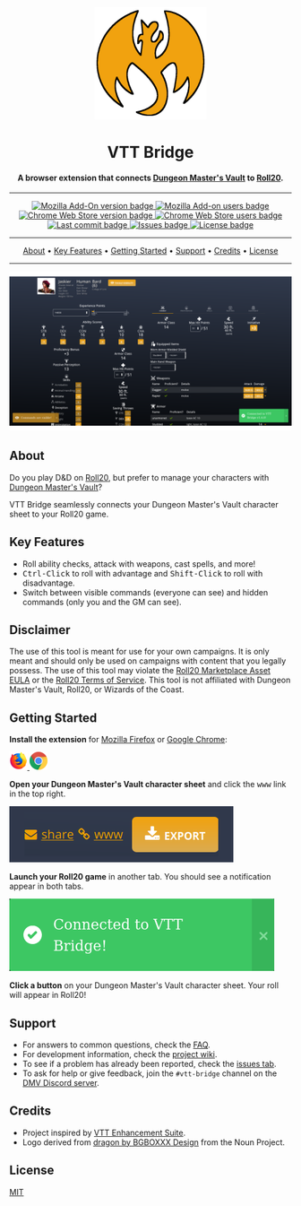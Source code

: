 <div align="center">
    <br>
    <img src="assets/icon-full.png" alt="Icon" width="200">
    <br>
    <h1>VTT Bridge</h1>
</div>

<div align="center">
    <h4>A browser extension that connects
        <a href="https://www.dungeonmastersvault.com/">Dungeon Master's Vault</a>
        to
        <a href="https://roll20.net/">Roll20</a>.
    </h4>
    <hr>
</div>

<div align="center">
    <a href="https://addons.mozilla.org/en-CA/firefox/addon/vtt-bridge/">
        <img src="https://img.shields.io/amo/v/vtt-bridge" alt="Mozilla Add-On version badge">
    </a>
    <a href="https://addons.mozilla.org/en-CA/firefox/addon/vtt-bridge/">
        <img src="https://img.shields.io/amo/users/vtt-bridge" alt="Mozilla Add-on users badge">
    </a>
</div>

<div align="center">
    <a href="https://chrome.google.com/webstore/detail/vtt-bridge/fadncbccmelchegmlghbhpjchdmghmhh">
        <img src="https://img.shields.io/chrome-web-store/v/fadncbccmelchegmlghbhpjchdmghmhh" alt="Chrome Web Store version badge">
    </a>
    <a href="https://chrome.google.com/webstore/detail/vtt-bridge/fadncbccmelchegmlghbhpjchdmghmhh">
        <img src="https://img.shields.io/chrome-web-store/users/fadncbccmelchegmlghbhpjchdmghmhh" alt="Chrome Web Store users badge">
    </a>
</div>

<div align="center">
    <a href="https://github.com/averycrespi/vtt-bridge/commits/master">
        <img src="https://img.shields.io/github/last-commit/averycrespi/vtt-bridge/master" alt="Last commit badge">
    </a>
    <a href="https://github.com/averycrespi/vtt-bridge/issues">
        <img src="https://img.shields.io/github/issues/averycrespi/vtt-bridge" alt="Issues badge">
    </a>
    <a href="https://github.com/averycrespi/vtt-bridge/blob/master/LICENSE">
        <img src="https://img.shields.io/github/license/averycrespi/vtt-bridge" alt="License badge">
    </a>
</div>

<div align="center">
  <hr>
  <a href="#about">About</a> •
  <a href="#key-features">Key Features</a> •
  <a href="#getting-started">Getting Started</a> •
  <a href="#support">Support</a> •
  <a href="#credits">Credits</a> •
  <a href="#license">License</a>
  <hr>
</div>


<div align="center">
    <img src="assets/screenshot_1920x1080.png" alt="Screenshot">
</div>

## About

Do you play D&D on [Roll20](https://roll20.net), but prefer to manage your characters with [Dungeon Master's Vault](https://www.dungeonmastersvault.com)?

VTT Bridge seamlessly connects your Dungeon Master's Vault character sheet to your Roll20 game.

## Key Features

- Roll ability checks, attack with weapons, cast spells, and more!
- <kbd>Ctrl-Click</kbd> to roll with advantage and <kbd>Shift-Click</kbd> to roll with disadvantage.
- Switch between visible commands (everyone can see) and hidden commands (only you and the GM can see).

## Disclaimer

The use of this tool is meant for use for your own campaigns. It is only meant and should only be used on campaigns with content that you legally possess. The use of this tool may violate the [Roll20 Marketplace Asset EULA](https://wiki.roll20.net/Marketplace_Asset_EULA) or the [Roll20 Terms of Service](https://wiki.roll20.net/Terms_of_Service_and_Privacy_Policy). This tool is not affiliated with Dungeon Master's Vault, Roll20, or Wizards of the Coast.

## Getting Started

**Install the extension** for [Mozilla Firefox](https://addons.mozilla.org/en-CA/firefox/addon/vtt-bridge/) or [Google Chrome](https://chrome.google.com/webstore/detail/vtt-bridge/fadncbccmelchegmlghbhpjchdmghmhh):

<a href="https://addons.mozilla.org/en-CA/firefox/addon/vtt-bridge/">
    <img src="assets/firefox.png" alt="Firefox logo">
</a>

<a href="https://chrome.google.com/webstore/detail/vtt-bridge/fadncbccmelchegmlghbhpjchdmghmhh">
    <img src="assets/chrome.png" alt="Chrome logo">
</a>

**Open your Dungeon Master's Vault character sheet** and click the <kbd>www</kbd> link in the top right.

![www link](assets/www.png)

**Launch your Roll20 game** in another tab. You should see a notification appear in both tabs.

![Notification](assets/notification.png)

**Click a button** on your Dungeon Master's Vault character sheet. Your roll will appear in Roll20!

## Support

- For answers to common questions, check the [FAQ](https://github.com/averycrespi/vtt-bridge/wiki/FAQ).
- For development information, check the [project wiki](https://github.com/averycrespi/vtt-bridge/wiki).
- To see if a problem has already been reported, check the [issues tab](https://github.com/averycrespi/vtt-bridge/issues).
- To ask for help or give feedback, join the `#vtt-bridge` channel on the [DMV Discord server](https://discord.gg/FM2RED77gK).

## Credits

- Project inspired by [VTT Enhancement Suite](https://ssstormy.github.io/roll20-enhancement-suite/).
- Logo derived from [dragon by BGBOXXX Design](https://thenounproject.com/term/dragon/1646665/) from the Noun Project.

## License

[MIT](https://choosealicense.com/licenses/mit/)
